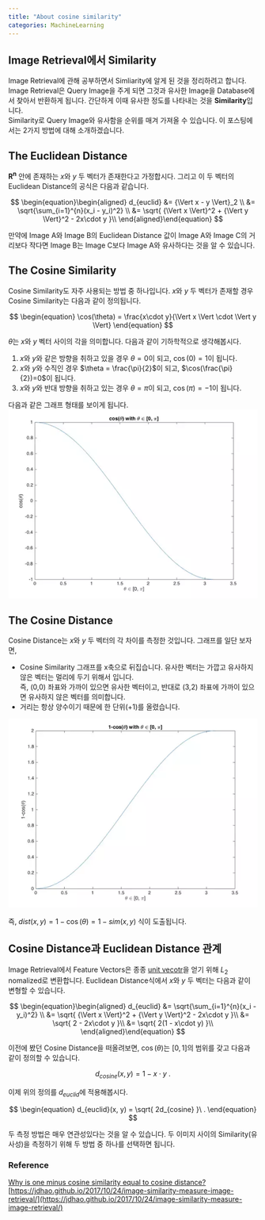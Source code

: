 ```yaml
---
title: "About cosine similarity"
categories: MachineLearning
---
```



## Image Retrieval에서 Similarity
Image Retrieval에 관해 공부하면서 Simliarity에 알게 된 것을 정리하려고 합니다. Image Retrieval은 Query Image을 주게 되면 그것과 유사한 Image을 Database에서 찾아서 반환하게 됩니다. 간단하게 이때 유사한 정도를 나타내는 것을 **Similarity**입니다. <br>
Similarity로 Query Image와 유사함을 순위를 매겨 가져올 수 있습니다. 이 포스팅에서는 2가지 방법에 대해 소개하겠습니다.

## The Euclidean Distance
$\mathbf{R^n}$ 안에 존재하는 $x$와 $y$ 두 벡터가 존재한다고 가정합시다. 그리고 이 두 벡터의 Euclidean Distance의 공식은 다음과 같습니다.

$$
\begin{equation}\begin{aligned}
d_{euclid} &= {\Vert x - y \Vert}_2 \\
&= \sqrt{\sum_{i=1}^{n}(x_i - y_i)^2} \\
  &= \sqrt{ {\Vert x \Vert}^2 + {\Vert y \Vert}^2 - 2x\cdot y }\\
\end{aligned}\end{equation}
$$

만약에 Image A와 Image B의 Euclidean Distance 값이 Image A와 Image C의 거리보다 작다면 Image B는 Image C보다 Image A와 유사하다는 것을 알 수 있습니다.

## The Cosine Similarity
Cosine Similarity도 자주 사용되는 방법 중 하나입니다. $x$와 $y$ 두 벡터가 존재할 경우 Cosine Similarity는 다음과 같이 정의됩니다.

$$
\begin{equation}
\cos(\theta) = \frac{x\cdot y}{\Vert x \Vert \cdot \Vert y \Vert}
\end{equation}
$$

$\theta$는 $x$와 $y$ 벡터 사이의 각을 의미합니다. 다음과 같이 기하학적으로 생각해봅시다.

1. $x$와 $y$와 같은 방향을 취하고 있을 경우 $\theta = 0$이 되고, $\cos(0)=1$이 됩니다.
2. $x$와 $y$와 수직인 경우 $\theta = \frac{\pi}{2}$이 되고, $\cos(\frac{\pi}{2})=0$이 됩니다.
3. $x$와 $y$와 반대 방향을 취하고 있는 경우 $\theta = \pi$이 되고, $\cos(\pi)=-1$이 됩니다.

다음과 같은 그래프 형태를 보이게 됩니다.<br>
<img src="/assets/images/cosine.PNG"><br>

## The Cosine Distance
Cosine Distance는 $x$와 $y$ 두 벡터의 각 차이를 측정한 것입니다. 그래프를 일단 보자면,

- Cosine Similarity 그래프를 x축으로 뒤집습니다. 유사한 벡터는 가깝고 유사하지 않은 벡터는 멀리에 두기 위해서 입니다.<br>
  즉, (0,0) 좌표와 가까이 있으면 유사한 벡터이고, 반대로 (3,2) 좌표에 가까이 있으면 유사하지 않은 벡터를 의미합니다.
- 거리는 항상 양수이기 때문에 한 단위(+1)를 올렸습니다.

<img src="/assets/images/cosine_distance.PNG"><br>

즉, $dist(x,y) = 1-\cos(\theta) = 1-sim(x,y)$ 식이 도출됩니다.

## Cosine Distance과 Euclidean Distance 관계
Image Retrieval에서 Feature Vectors은 종종 [unit vecotr](https://ko.wikipedia.org/wiki/%EB%8B%A8%EC%9C%84%EB%B2%A1%ED%84%B0)을 얻기 위해 $L_{2}$ nomalized로 변환합니다.
Euclidean Distance식에서 $x$와 $y$ 두 벡터는 다음과 같이 변형할 수 있습니다.

$$
\begin{equation}\begin{aligned}
d_{euclid} &= \sqrt{\sum_{i=1}^{n}(x_i - y_i)^2} \\
  &= \sqrt{ {\Vert x \Vert}^2 + {\Vert y \Vert}^2 - 2x\cdot y }\\
  &= \sqrt{ 2 - 2x\cdot y }\\
  &= \sqrt{ 2(1 - x\cdot y) }\\
\end{aligned}\end{equation}
$$

이전에 봤던 Cosine Distance을 떠올려보면, $\cos(\theta)$는 $[0,1]$의 범위를 갖고 다음과 같이 정의할 수 있습니다.

$$
\begin{equation}
d_{cosine}(x, y) = 1 - x\cdot y \ .
\end{equation}
$$

이제 위의 정의를 $d_{euclid}$에 적용해봅시다.

$$
\begin{equation}
d_{euclid}(x, y) = \sqrt{ 2d_{cosine} }\ .
\end{equation}
$$

두 측정 방법은 매우 연관성있다는 것을 알 수 있습니다. 두 이미지 사이의 Similarity(유사성)을 측정하기 위해 두 방법 중 하나를 선택하면 됩니다.


### Reference
[Why is one minus cosine similarity equal to cosine distance?](https://www.quora.com/Why-is-one-minus-cosine-similarity-equal-to-cosine-distance)<br>
[https://jdhao.github.io/2017/10/24/image-similarity-measure-image-retrieval/](https://jdhao.github.io/2017/10/24/image-similarity-measure-image-retrieval/)<br>